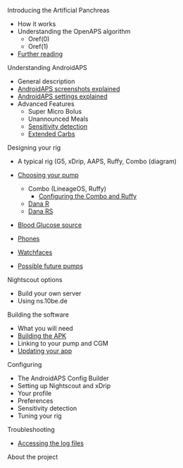 Introducing the Artificial Panchreas
 *	How it works
 *	Understanding the OpenAPS algorithm
    *	Oref(0) 
    *	Oref(1)
 *	[Further reading](./Before-you-start/Reading_List.md)
	
Understanding AndroidAPS
 *	General description
 *	[AndroidAPS screenshots explained](./Understanding_AndroidAPS/Screenshots.md)
 *	[AndroidAPS settings explained](./Understanding_AndroidAPS/Preferences.md)
 *	Advanced Features
    * Super Micro Bolus
    * Unannounced Meals
    * [Sensitivity detection](./Understanding_AndroidAPS/Sensitivity-detection-and-COB.md)
    * [Extended Carbs](./Understanding_AndroidAPS/Extended-Carbs.md)
	
Designing your rig
 *	A typical rig (G5, xDrip, AAPS, Ruffy, Combo (diagram)
 *	[Choosing your pump](/Designing_Your_Rig/Pump-Choices.md)
    * Combo (LineageOS, Ruffy)
      * [Configuring the Combo and Ruffy](/Designing_Your_Rig/Accu-Chek-Combo-Pump.md)
    * [Dana R](/Designing_Your_Rig/DanaR-Insulin-Pump.md)
    * [Dana RS](/Designing_Your_Rig/DanaRS-Insulin-Pump.md)

* [Blood Glucose source](/Designing_Your_Rig/BG-Source.md)
* [Phones](/Designing_Your_Rig/phones.md)
* [Watchfaces](/Designing_Your_Rig/watchfaces.md)
* [Possible future pumps](/Designing_Your_Rig/Future-possible-Pump-Drivers.md)

Nightscout options
 *	Build your own server
 *	Using ns.10be.de
		
Building the software
 * What you will need
 * [Building the APK](./Installing-AndroidAPS/Building-APK.md)
 * Linking to your pump and CGM
  * [Updating your app](./Installing-AndroidAPS/Update-to-new-version.md)

Configuring
 *	The AndroidAPS Config Builder
 *  Setting up Nightscout and xDrip
 *  Your profile
 *	Preferences
 *	Sensitivity detection
 *	Tuning your rig
 	
Troubleshooting
 * [Accessing the log files](Troubleshooting/Accessing-logfiles.md)

About the project

